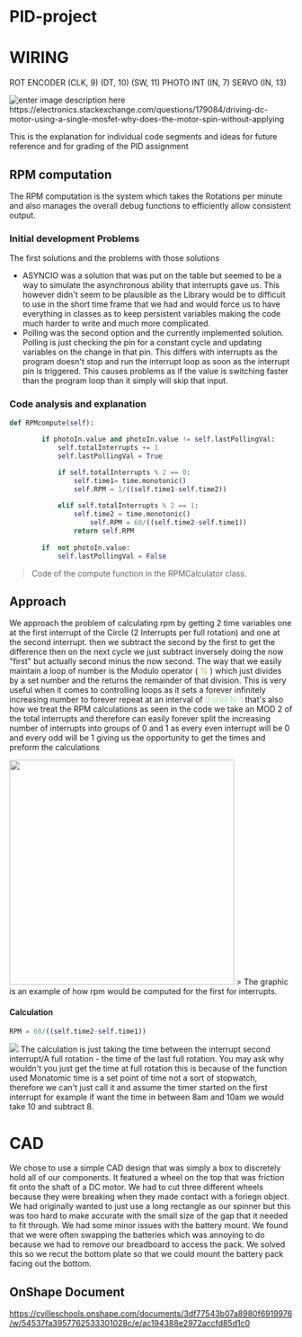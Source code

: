 # PID-project



# WIRING
ROT ENCODER (CLK, 9) (DT, 10) (SW, 11)
PHOTO INT (IN, 7)
SERVO (IN, 13)

<img src="https://i.stack.imgur.com/AjURy.png" alt="enter image description here">
https://electronics.stackexchange.com/questions/179084/driving-dc-motor-using-a-single-mosfet-why-does-the-motor-spin-without-applying 


This is the explanation for individual code segments and ideas for future reference and for grading of the PID assignment 



## RPM computation
The RPM computation is the system which takes the Rotations per minute and also manages the overall debug functions to efficiently allow consistent output.

### Initial development Problems
The first solutions and the problems with those solutions
* ASYNCIO was a solution that was put on the table but seemed to be a way to simulate the asynchronous ability that interrupts gave us. This however didn't seem to be plausible as the Library would be to difficult to use in the short time frame that we had and would force us to have everything in classes as to keep persistent variables making the code much harder to write and much more complicated.
* Polling was the second option and the currently implemented solution. Polling is just checking the pin for a constant cycle and updating variables on the change in that pin. This differs with interrupts as the program doesn't stop and run the interrupt loop as soon as the interrupt pin is triggered. This causes problems as if the value is switching faster than the program loop than it simply will skip that input.

### Code analysis and explanation

```python
def RPMcompute(self):
        
        if photoIn.value and photoIn.value != self.lastPollingVal:
            self.totalInterrupts += 1 
            self.lastPollingVal = True

            if self.totalInterrupts % 2 == 0:
                self.time1= time.monotonic()
                self.RPM = 1/((self.time1-self.time2))
            
            elif self.totalInterrupts % 2 == 1:
                self.time2 = time.monotonic()
	                self.RPM = 60/((self.time2-self.time1))
                return self.RPM
                
        if  not photoIn.value:
            self.lastPollingVal = False

```
>Code of the compute function in the RPMCalculator class.

## Approach
We approach the problem of calculating rpm by getting 2 time variables one at the first interrupt of the Circle (2 Interrupts per full rotation)  and one at the second interrupt. then we subtract the second by the first to get the difference then on the next cycle we just subtract inversely doing the now "first" but actually second minus the now second. The way that we easily maintain a loop of number is the Modulo operator (<span style="color:orange"> %</span> ) which just divides by a set number and the returns the remainder of that division.  This is very useful when it comes to controlling loops as it sets a forever infinitely increasing number to forever repeat at an interval of <span style = color:lightgreen > 0 until N-1 </span> that's also how we treat the RPM calculations as seen in the code we take an MOD 2 of the total interrupts and therefore can easily forever split the increasing number of interrupts into groups of 0 and 1 as every even interrupt will be 0 and every odd will be 1 giving us the opportunity to get the times and preform the calculations 

<img src = "https://i.imgur.com/rEf0TpX.png" width =400>
> The graphic is an example of how rpm would be computed for the first for interrupts.

#### Calculation

``` python
RPM = 60/((self.time2-self.time1))
```
![](https://i.imgur.com/743DyXs.png)
The calculation is just taking the time between the interrupt second interrupt/A full rotation - the time of the last full rotation. You may ask why wouldn't you just get the time at full rotation this is because of the function used Monatomic time is a set point of time not a sort of stopwatch, therefore we can't just call it and assume the timer started on the first interrupt for example if want the time in between 8am and 10am we would take 10 and subtract 8.


# CAD
We chose to use a simple CAD design that was simply a box to discretely hold all of our components. It featured a wheel on the top that was friction fit onto the shaft of a DC motor. We had to cut three different wheels because they were breaking when they made contact with a foriegn object. We had originally wanted to just use a long rectangle as our spinner but this was too hard to make accurate with the small size of the gap that it needed to fit through. We had some minor issues with the battery mount. We found that we were often swapping the batteries which was annoying to do because we had to remove our breadboard to access the pack. We solved this so we recut the bottom plate so that we could mount the battery pack facing out the bottom.


## OnShape Document
https://cvilleschools.onshape.com/documents/3df77543b07a8980f6919976/w/54537fa3957762533301028c/e/ac194388e2972accfd85d1c0





